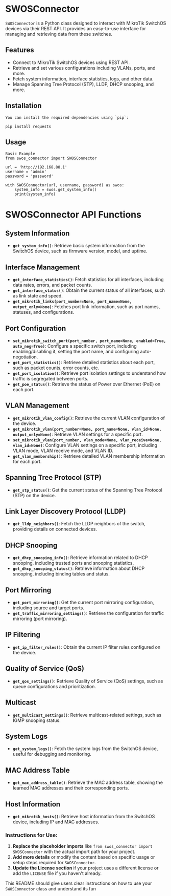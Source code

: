 # SWOSConnector

`SWOSConnector` is a Python class designed to interact with MikroTik SwitchOS devices via their REST API. It provides an easy-to-use interface for managing and retrieving data from these switches.

## Features

- Connect to MikroTik SwitchOS devices using REST API.
- Retrieve and set various configurations including VLANs, ports, and more.
- Fetch system information, interface statistics, logs, and other data.
- Manage Spanning Tree Protocol (STP), LLDP, DHCP snooping, and more.

## Installation
    You can install the required dependencies using `pip`:

    pip install requests
    
## Usage
    Basic Example
    from swos_connector import SWOSConnector

    url = 'http://192.168.88.1'
    username = 'admin'
    password = 'password'

    with SWOSConnector(url, username, password) as swos:
        system_info = swos.get_system_info()
        print(system_info)
# SWOSConnector API Functions

## System Information
- **`get_system_info()`**: Retrieve basic system information from the SwitchOS device, such as firmware version, model, and uptime.

## Interface Management
- **`get_interface_statistics()`**: Fetch statistics for all interfaces, including data rates, errors, and packet counts.
- **`get_interface_status()`**: Obtain the current status of all interfaces, such as link state and speed.
- **`get_mikrotik_links(port_number=None, port_name=None, output_only=None)`**: Fetches port link information, such as port names, statuses, and configurations.

## Port Configuration
- **`set_mikrotik_switch_port(port_number, port_name=None, enabled=True, auto_neg=True)`**: Configure a specific switch port, including enabling/disabling it, setting the port name, and configuring auto-negotiation.
- **`get_port_statistics()`**: Retrieve detailed statistics about each port, such as packet counts, error counts, etc.
- **`get_port_isolation()`**: Retrieve port isolation settings to understand how traffic is segregated between ports.
- **`get_poe_status()`**: Retrieve the status of Power over Ethernet (PoE) on each port.

## VLAN Management
- **`get_mikrotik_vlan_config()`**: Retrieve the current VLAN configuration of the device.
- **`get_mikrotik_vlan(port_number=None, port_name=None, vlan_id=None, output_only=None)`**: Retrieve VLAN settings for a specific port.
- **`set_mikrotik_vlan(port_number, vlan_mode=None, vlan_receive=None, vlan_id=None)`**: Configure VLAN settings on a specific port, including VLAN mode, VLAN receive mode, and VLAN ID.
- **`get_vlan_membership()`**: Retrieve detailed VLAN membership information for each port.

## Spanning Tree Protocol (STP)
- **`get_stp_status()`**: Get the current status of the Spanning Tree Protocol (STP) on the device.

## Link Layer Discovery Protocol (LLDP)
- **`get_lldp_neighbors()`**: Fetch the LLDP neighbors of the switch, providing details on connected devices.

## DHCP Snooping
- **`get_dhcp_snooping_info()`**: Retrieve information related to DHCP snooping, including trusted ports and snooping statistics.
- **`get_dhcp_snooping_status()`**: Retrieve information about DHCP snooping, including binding tables and status.

## Port Mirroring
- **`get_port_mirroring()`**: Get the current port mirroring configuration, including source and target ports.
- **`get_traffic_mirroring_settings()`**: Retrieve the configuration for traffic mirroring (port mirroring).

## IP Filtering
- **`get_ip_filter_rules()`**: Obtain the current IP filter rules configured on the device.

## Quality of Service (QoS)
- **`get_qos_settings()`**: Retrieve Quality of Service (QoS) settings, such as queue configurations and prioritization.

## Multicast
- **`get_multicast_settings()`**: Retrieve multicast-related settings, such as IGMP snooping status.

## System Logs
- **`get_system_logs()`**: Fetch the system logs from the SwitchOS device, useful for debugging and monitoring.

## MAC Address Table
- **`get_mac_address_table()`**: Retrieve the MAC address table, showing the learned MAC addresses and their corresponding ports.

## Host Information
- **`get_mikrotik_hosts()`**: Retrieve host information from the SwitchOS device, including IP and MAC addresses.

### Instructions for Use:

1. **Replace the placeholder imports** like `from swos_connector import SWOSConnector` with the actual import path for your project.
2. **Add more details** or modify the content based on specific usage or setup steps required for `SWOSConnector`.
3. **Update the License section** if your project uses a different license or add the `LICENSE` file if you haven't already.

This README should give users clear instructions on how to use your `SWOSConnector` class and understand its fun